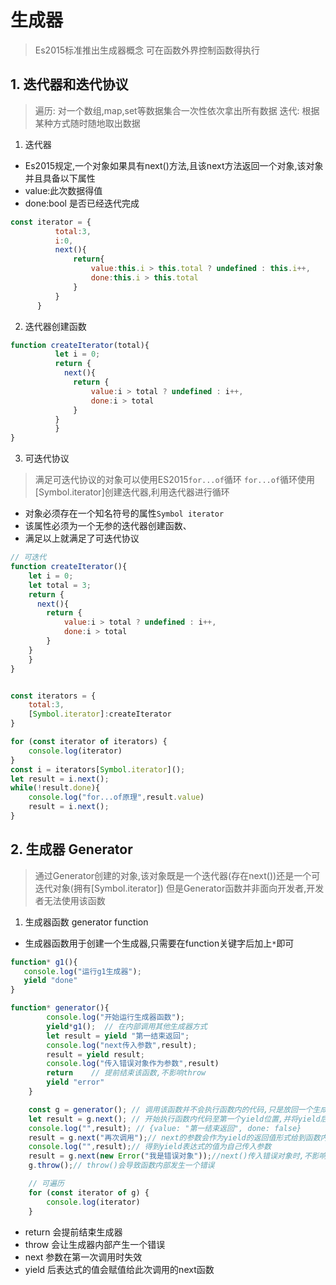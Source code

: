 # 生成器

> Es2015标准推出生成器概念
> 可在函数外界控制函数得执行

## 1. 迭代器和迭代协议

> 遍历: 对一个数组,map,set等数据集合一次性依次拿出所有数据
> 迭代: 根据某种方式随时随地取出数据

1. 迭代器

- Es2015规定,一个对象如果具有next()方法,且该next方法返回一个对象,该对象并且具备以下属性
- value:此次数据得值
- done:bool 是否已经迭代完成

```js
const iterator = {
          total:3,
          i:0,
          next(){
              return{
                  value:this.i > this.total ? undefined : this.i++,
                  done:this.i > this.total
              }
          }
      }
```

2. 迭代器创建函数

```js
function createIterator(total){
          let i = 0;
          return {
            next(){
              return {
                  value:i > total ? undefined : i++,
                  done:i > total
              }
          }
          }
}
```

3. 可迭代协议

> 满足可迭代协议的对象可以使用ES2015```for...of```循环
> ```for...of```循环使用[Symbol.iterator]创建迭代器,利用迭代器进行循环

- 对象必须存在一个知名符号的属性`Symbol iterator`
- 该属性必须为一个无参的迭代器创建函数、
- 满足以上就满足了可迭代协议

```js
// 可迭代
function createIterator(){
    let i = 0;
    let total = 3;
    return {
      next(){
        return {
            value:i > total ? undefined : i++,
            done:i > total
        }
    }
    }
}


const iterators = {
    total:3,
    [Symbol.iterator]:createIterator
}

for (const iterator of iterators) {
    console.log(iterator)
}
const i = iterators[Symbol.iterator]();
let result = i.next();
while(!result.done){
    console.log("for...of原理",result.value)
    result = i.next();
}
```

## 2. 生成器 Generator

> 通过Generator创建的对象,该对象既是一个迭代器(存在next())还是一个可迭代对象(拥有[Symbol.iterator])
> 但是Generator函数并非面向开发者,开发者无法使用该函数

1. 生成器函数 generator function

- 生成器函数用于创建一个生成器,只需要在function关键字后加上`*`即可

```js
function* g1(){
   console.log("运行g1生成器");
   yield "done"
}

function* generator(){
        console.log("开始运行生成器函数");
        yield*g1();  // 在内部调用其他生成器方式
        let result = yield "第一结束返回";
        console.log("next传入参数",result);
        result = yield result;
        console.log("传入错误对象作为参数",result)
        return    // 提前结束该函数,不影响throw
        yield "error"
    }

    const g = generator(); // 调用该函数并不会执行函数内的代码,只是放回一个生成器
    let result = g.next(); // 开始执行函数内代码至第一个yield位置,并将yield后表达式的值返回
    console.log("",result); // {value: "第一结束返回", done: false}
    result = g.next("再次调用");// next的参数会作为yield的返回值形式给到函数内部，因此在第一次调用next方法是所带参数无意义,在未调用next时前面没有yield
    console.log("",result);// 得到yield表达式的值为自己传入参数
    result = g.next(new Error("我是错误对象"));//next()传入错误对象时,不影响内部函数执行
    g.throw();// throw()会导致函数内部发生一个错误

    // 可遍历
    for (const iterator of g) {
        console.log(iterator)
    }
```

- return 会提前结束生成器
- throw 会让生成器内部产生一个错误
- next 参数在第一次调用时失效
- yield 后表达式的值会赋值给此次调用的next函数